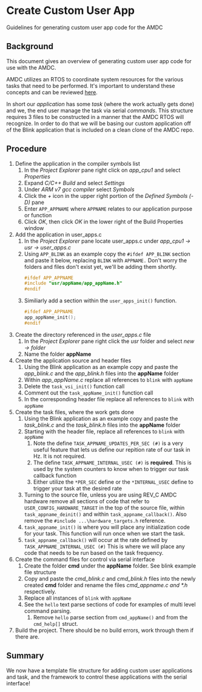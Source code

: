 # Create Custom User App

Guidelines for generating custom user app code for the AMDC

## Background

This document gives an overview of generating custom user app code for use with the AMDC. 

AMDC utilizes an RTOS to coordinate system resources for the various tasks that need to be performed. It's important to understand these concepts and can be reviewed [here](/firmware/arch/index.md).

In short our _application_ has some _task_ (where the work actually gets done) and we, the end user manage the task via serial _commands_. This structure requires 3 files to be constructed in a manner that the AMDC RTOS will recognize. In order to do that we will be basing our custom application off of the Blink application that is included on a clean clone of the AMDC repo.

## Procedure

1. Define the application in the compiler symbols list
    1. In the _Project Explorer_ pane right click on _app_cpu1_ and select _Properties_
    2. Expand _C/C++ Build_ and select _Settings_
    3. Under _ARM v7 gcc compiler_ select _Symbols_ 
    4. Click the _+_ icon in the upper right portion of the _Defined Symbols (-D)_ pane
    5. Enter `APP_APPNAME` where `APPNAME` relates to our application purpose or function
    6. Click _OK_, then click _OK_ in the lower right of the Build Properties window 
2. Add the application in user_apps.c
    1. In the _Project Explorer_ pane locate user_apps.c under _app_cpu1 -> usr -> user_apps.c_
    2. Using `APP_BLINK` as an example copy the `#ifdef APP_BLINK` section and paste it below, replacing `BLINK` with `APPNAME.` Don't worry the folders and files don't exist yet, we'll be adding them shortly. 
        ```C
        #ifdef APP_APPNAME
        #include "usr/appName/app_appName.h"
        #endif
        ```
    3. Similiarly add a section within the `user_apps_init()` function. 
        ```C
        #ifdef APP_APPNAME
        app_appName_init();
        #endif
        ```
3. Create the directory referenced in the _user_apps.c_ file
    1. In the _Project Explorer_ pane right click the _usr_ folder and select _new -> folder_
    2. Name the folder **appName**
4. Create the application source and header files
    1. Using the Blink application as an example copy and paste the _app_blink.c_ and the _app_blink.h_ files into the **appName** folder
    2. Within _app_appName.c_ replace all references to `blink` with `appName`
    1. Delete the `task_vsi_init()` function call
    1. Comment out the `task_appName_init()` function call
    1. In the corresponding header file replace all references to `blink` with `appName`
5. Create the task files, where the work gets done
    1. Using the Blink application as an example copy and paste the _task_blink.c_ and the _task_blink.h_ files into the **appName** folder
    1. Starting with the header file, replace all references to `blink` with `appName`
        1. Note the define `TASK_APPNAME_UPDATES_PER_SEC (#)`  is a very useful feature that lets us define our repition rate of our task in Hz. It is not required. 
        1. The define `TASK_APPNAME_INTERNAL_USEC (#)`  is **required**. This is used by the system counters to know when to trigger our task callback function
        1. Either utilize the `*PER_SEC` define or the `*INTERNAL_USEC` define to trigger your task at the desired rate
    1. Turning to the source file, unless you are using REV_C AMDC hardware remove all sections of code that refer to `USER_CONFIG_HARDWARE_TARGET` in the top of the source file, within `task_appname_deinit()` and within `task_appname_callback()`. Also remove the `#include ...\hardware_targets.h` reference. 
    1. `task_appname_init()` is where you will place any initialization code for your task. This function will run once when we start the task. 
    1. `task_appname_callback()` will occur at the rate defined by `TASK_APPNAME_INTERNAL_USEC (#)` This is where we will place any code that needs to be run based on the task frequency. 
1. Create the command files for control via serial interface
    1. Create the folder **cmd** under the **appName** folder. See blink example file structure
    1. Copy and paste the _cmd_blink.c_ and _cmd_blink.h_ files into the newly created **cmd** folder and rename the files _cmd_appname.c and *.h_ respectively. 
    1. Replace all instances of `blink` with `appName`
    1. See the `hello` text parse sections of code for examples of multi level command parsing. 
        1. Remove `hello` parse section from `cmd_appName()` and from the `cmd_help[]` struct. 
1. Build the project. There should be no build errors, work through them if there are. 

## Summary

We now have a template file structure for adding custom user applications and task, and the framework to control these applications with the serial interface!
